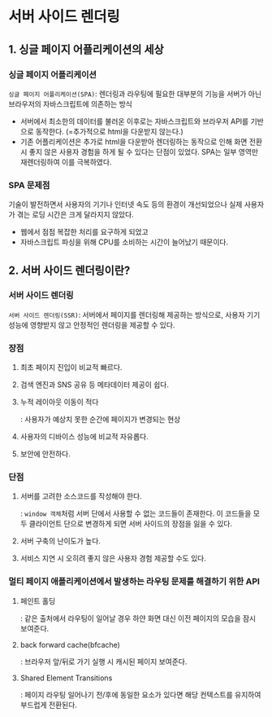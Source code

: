 # 서버 사이드 렌더링

## 1. 싱글 페이지 어플리케이션의 세상

### 싱글 페이지 어플리케이션

`싱글 페이지 어플리케이션(SPA)`: 렌더링과 라우팅에 필요한 대부분의 기능을 서버가 아닌 브라우저의 자바스크립트에 의존하는 방식

- 서버에서 최소한의 데이터를 불러온 이후로는 자바스크립트와 브라우저 API를 기반으로 동작한다. (=추가적으로 html을 다운받지 않는다.)
- 기존 어플리케이션은 추가로 html을 다운받아 렌더링하는 동작으로 인해 화면 전환 시 좋지 않은 사용자 경험을 하게 될 수 있다는 단점이 있었다. SPA는 일부 영역만 재렌더링하여 이를 극복하였다.

### SPA 문제점

기술이 발전하면서 사용자의 기기나 인터넷 속도 등의 환경이 개선되었으나 실제 사용자가 겪는 로딩 시간은 크게 달라지지 않았다.

- 웹에서 점점 복잡한 처리를 요구하게 되었고
- 자바스크립트 파싱을 위해 CPU를 소비하는 시간이 늘어났기 때문이다.

## 2. 서버 사이드 렌더링이란?

### 서버 사이드 렌더링

`서버 사이드 렌더링(SSR)`: 서버에서 페이지를 렌더링해 제공하는 방식으로, 사용자 기기 성능에 영향받지 않고 안정적인 렌더링을 제공할 수 있다.

### 장점

1. 최초 페이지 진입이 비교적 빠르다.
2. 검색 엔진과 SNS 공유 등 메타데이터 제공이 쉽다.
3. 누적 레이아웃 이동이 적다

      : 사용자가 예상치 못한 순간에 페이지가 변경되는 현상

4. 사용자의 디바이스 성능에 비교적 자유롭다.
5. 보안에 안전하다.

### 단점

1. 서버를 고려한 소스코드를 작성해야 한다.

      : `window 객체`처럼 서버 단에서 사용할 수 없는 코드들이 존재한다. 이 코드들을 모두 클라이언트 단으로 변경하게 되면 서버 사이드의 장점을 잃을 수 있다.

2. 서버 구축의 난이도가 높다.
3. 서비스 지연 시 오히려 좋지 않은 사용자 경험 제공할 수도 있다.

### 멀티 페이지 애플리케이션에서 발생하는 라우팅 문제를 해결하기 위한 API

1. 페인트 홀딩

      : 같은 출처에서 라우팅이 일어날 경우 하얀 화면 대신 이전 페이지의 모습을 잠시 보여준다.

2. back forward cache(bfcache)

      : 브라우저 앞/뒤로 가기 실행 시 캐시된 페이지 보여준다.

3. Shared Element Transitions

      : 페이지 라우팅 일어나기 전/후에 동일한 요소가 있다면 해당 컨텍스트를 유지하여 부드럽게 전환된다.
